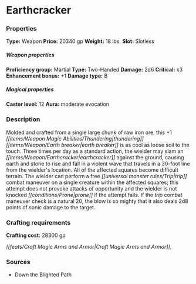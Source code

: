 ﻿---
Title: "Earthcracker"
Type: "Weapon"
Price: "20340 gp"
Weight: "18 lbs."
Slot: "Slotless"
Proficiency group: "Martial"
Weapon properties Type: "Two-Handed"
Damage: "2d6"
Critical: "x3"
Enhancement bonus: "+1"
Damage type: "B"
Caster level: "12"
Aura: "moderate evocation"
Description: |
  "Molded and crafted from a single large chunk of raw iron ore, this _+1 thundering earth breaker_ is as cool as loose soil to the touch. Three times per day as a standard action, the wielder may slam an _earthcracker_ against the ground, causing earth and stone to rise and fall in a violent wave that travels in a 30-foot line from the wielder's location. All of the affected squares become difficult terrain. The wielder can perform a free trip combat maneuver on a single creature within the affected squares; this attempt does not provoke attacks of opportunity and the wielder is not knocked prone if the attempt fails. If the trip combat maneuver check is a natural 20, the blow is so mighty that it also deals 2d8 points of sonic damage to the target."
Crafting cost: "28300 gp"
Sources: "['Down the Blighted Path']"
---

# Earthcracker

### Properties

**Type:** Weapon **Price:** 20340 gp **Weight:** 18 lbs. **Slot:** Slotless

##### Weapon properties

**Proficiency group:** Martial **Type:** Two-Handed **Damage:** 2d6 **Critical:** x3 **Enhancement bonus:** +1 **Damage type:** B

##### Magical properties

**Caster level:** 12 **Aura:** moderate evocation

### Description

Molded and crafted from a single large chunk of raw iron ore, this +1 _[[items/Weapon Magic Abilities/Thundering|thundering]]_ _[[items/Weapon/Earth breaker|earth breaker]]_ is as cool as loose soil to the touch. Three times per day as a standard action, the wielder may slam an _[[items/Weapon/Earthcracker|earthcracker]]_ against the ground, causing earth and stone to rise and fall in a violent wave that travels in a 30-foot line from the wielder's location. All of the affected squares become difficult terrain. The wielder can perform a free _[[universal monster rules/Trip|trip]]_ combat maneuver on a single creature within the affected squares; this attempt does not provoke attacks of opportunity and the wielder is not knocked _[[conditions/Prone|prone]]_ if the attempt fails. If the _trip_ combat maneuver check is a natural 20, the blow is so mighty that it also deals 2d8 points of sonic damage to the target.

### Crafting requirements

**Crafting cost:** 28300 gp

_[[feats/Craft Magic Arms and Armor|Craft Magic Arms and Armor]]_,

### Sources

* Down the Blighted Path